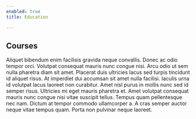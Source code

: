 ```yaml
---
enabled: true
title: Education

---
```

## Courses

Aliquet bibendum enim facilisis gravida neque convallis. Donec ac odio tempor orci. Volutpat consequat mauris nunc congue nisi. Arcu odio ut sem nulla pharetra diam sit amet. Placerat duis ultricies lacus sed turpis tincidunt id aliquet risus. At imperdiet dui accumsan sit amet nulla facilisi. Iaculis urna id volutpat lacus laoreet non curabitur. Amet nisl purus in mollis nunc sed id semper risus. Ultricies mi eget mauris pharetra et. Amet volutpat consequat mauris nunc congue nisi vitae suscipit tellus. Tempus quam pellentesque nec nam. Dictum at tempor commodo ullamcorper a. A cras semper auctor neque vitae tempus quam. Porta non pulvinar neque laoreet.